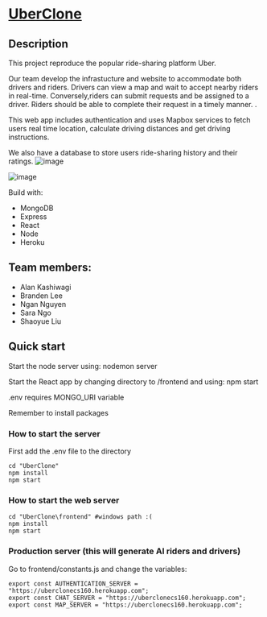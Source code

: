 # [UberClone](https://quickmovecontractor.com/login)

## Description
This project reproduce the popular ride-sharing platform Uber.

Our team develop the infrastucture and website to accommodate both drivers and riders. Drivers
can view a map and wait to accept nearby riders in real-time. Conversely,riders can submit requests and be assigned to a driver. Riders should be able to complete their request in a timely manner. .

This web app includes authentication and uses Mapbox services to fetch users real time location, calculate driving distances and get driving instructions.

We also have a database to store users ride-sharing history and their ratings.
![image](https://user-images.githubusercontent.com/69872401/168938830-7de3a491-fd33-41fa-be21-6d91c9367225.png)

![image](https://user-images.githubusercontent.com/69872401/168938995-a13b27b5-8c1c-4c61-896e-c5f0e384d5f5.png)

Build with:
* MongoDB
* Express
* React
* Node
* Heroku

## Team members:
* Alan Kashiwagi
* Branden Lee
* Ngan Nguyen 
* Sara Ngo
* Shaoyue Liu

## Quick start
Start the node server using: nodemon server

Start the React app by changing directory to /frontend and using: npm start

.env requires MONGO_URI variable

Remember to install packages

### How to start the server
First add the .env file to the directory

```shell
cd "UberClone"
npm install
npm start
```

### How to start the web server
```shell
cd "UberClone\frontend" #windows path :(
npm install
npm start
```

### Production server (this will generate AI riders and drivers)
Go to frontend/constants.js and change the variables:
```node
export const AUTHENTICATION_SERVER = "https://uberclonecs160.herokuapp.com";
export const CHAT_SERVER = "https://uberclonecs160.herokuapp.com";
export const MAP_SERVER = "https://uberclonecs160.herokuapp.com";
```
